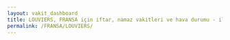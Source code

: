 ```yaml
---
layout: vakit_dashboard
title: LOUVIERS, FRANSA için iftar, namaz vakitleri ve hava durumu - ilçe/eyalet seç
permalink: /FRANSA/LOUVIERS/
---
```


<script type="text/javascript">
  var GLOBAL_COUNTRY = 'FRANSA';
  var GLOBAL_CITY = 'LOUVIERS';
  var GLOBAL_STATE = '';
  var lat = 72;
  var lon = 21;
</script>
